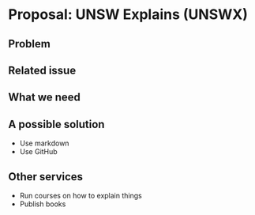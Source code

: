 # Proposal: UNSW Explains (UNSWX)

## Problem

## Related issue

## What we need

## A possible solution

- Use markdown
- Use GitHub

## Other services

- Run courses on how to explain things
- Publish books
